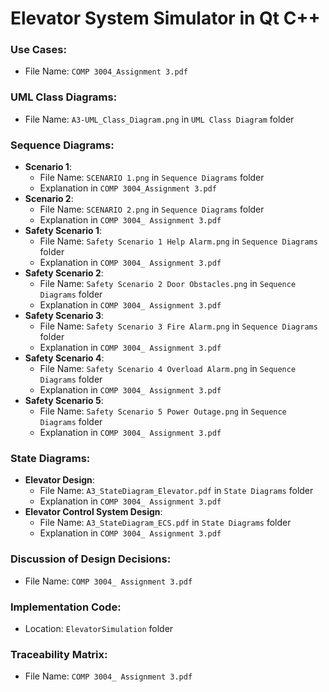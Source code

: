 # Elevator System Simulator in Qt C++

### Use Cases:
- File Name: `COMP 3004_Assignment 3.pdf`

### UML Class Diagrams:
  - File Name: `A3-UML_Class_Diagram.png` in `UML Class Diagram` folder

### Sequence Diagrams:
- **Scenario 1**:
  - File Name: `SCENARIO 1.png` in `Sequence Diagrams` folder
  - Explanation in `COMP 3004_Assignment 3.pdf`
- **Scenario 2**:
  - File Name: `SCENARIO 2.png` in `Sequence Diagrams` folder
  - Explanation in `COMP 3004_ Assignment 3.pdf`
- **Safety Scenario 1**:
  - File Name: `Safety Scenario 1 Help Alarm.png` in `Sequence Diagrams` folder
  - Explanation in `COMP 3004_ Assignment 3.pdf`
- **Safety Scenario 2**:
  - File Name: `Safety Scenario 2 Door Obstacles.png` in `Sequence Diagrams` folder
  - Explanation in `COMP 3004_ Assignment 3.pdf`
- **Safety Scenario 3**:
  - File Name: `Safety Scenario 3 Fire Alarm.png` in `Sequence Diagrams` folder
  - Explanation in `COMP 3004_ Assignment 3.pdf`
- **Safety Scenario 4**:
  - File Name: `Safety Scenario 4 Overload Alarm.png` in `Sequence Diagrams` folder
  - Explanation in `COMP 3004_ Assignment 3.pdf`
- **Safety Scenario 5**:
  - File Name: `Safety Scenario 5 Power Outage.png` in `Sequence Diagrams` folder
  - Explanation in `COMP 3004_ Assignment 3.pdf`

### State Diagrams:
- **Elevator Design**:
  - File Name: `A3_StateDiagram_Elevator.pdf` in `State Diagrams` folder
  - Explanation in `COMP 3004_ Assignment 3.pdf`
- **Elevator Control System Design**:
  - File Name: `A3_StateDiagram_ECS.pdf` in `State Diagrams` folder
  - Explanation in `COMP 3004_ Assignment 3.pdf`

### Discussion of Design Decisions:
- File Name: `COMP 3004_ Assignment 3.pdf`

### Implementation Code:
  - Location: `ElevatorSimulation` folder

### Traceability Matrix:
- File Name: `COMP 3004_ Assignment 3.pdf`
